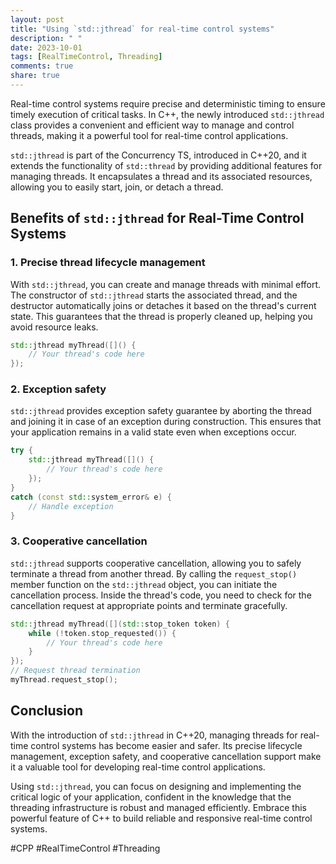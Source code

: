 ```yaml
---
layout: post
title: "Using `std::jthread` for real-time control systems"
description: " "
date: 2023-10-01
tags: [RealTimeControl, Threading]
comments: true
share: true
---
```


Real-time control systems require precise and deterministic timing to ensure timely execution of critical tasks. In C++, the newly introduced `std::jthread` class provides a convenient and efficient way to manage and control threads, making it a powerful tool for real-time control applications.

`std::jthread` is part of the Concurrency TS, introduced in C++20, and it extends the functionality of `std::thread` by providing additional features for managing threads. It encapsulates a thread and its associated resources, allowing you to easily start, join, or detach a thread.

## Benefits of `std::jthread` for Real-Time Control Systems

### 1. Precise thread lifecycle management

With `std::jthread`, you can create and manage threads with minimal effort. The constructor of `std::jthread` starts the associated thread, and the destructor automatically joins or detaches it based on the thread's current state. This guarantees that the thread is properly cleaned up, helping you avoid resource leaks.

```cpp
std::jthread myThread([]() {
    // Your thread's code here
});
```

### 2. Exception safety

`std::jthread` provides exception safety guarantee by aborting the thread and joining it in case of an exception during construction. This ensures that your application remains in a valid state even when exceptions occur.

```cpp
try {
    std::jthread myThread([]() {
        // Your thread's code here
    });
}
catch (const std::system_error& e) {
    // Handle exception
}
```

### 3. Cooperative cancellation

`std::jthread` supports cooperative cancellation, allowing you to safely terminate a thread from another thread. By calling the `request_stop()` member function on the `std::jthread` object, you can initiate the cancellation process. Inside the thread's code, you need to check for the cancellation request at appropriate points and terminate gracefully.

```cpp
std::jthread myThread([](std::stop_token token) {
    while (!token.stop_requested()) {
        // Your thread's code here
    }
});
// Request thread termination
myThread.request_stop();
```

## Conclusion

With the introduction of `std::jthread` in C++20, managing threads for real-time control systems has become easier and safer. Its precise lifecycle management, exception safety, and cooperative cancellation support make it a valuable tool for developing real-time control applications.

Using `std::jthread`, you can focus on designing and implementing the critical logic of your application, confident in the knowledge that the threading infrastructure is robust and managed efficiently. Embrace this powerful feature of C++ to build reliable and responsive real-time control systems.

#CPP #RealTimeControl #Threading